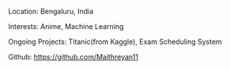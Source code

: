 Location: Bengaluru, India

Interests: Anime, Machine Learning

Ongoing Projects: Titanic(from Kaggle), Exam Scheduling System

Github: https://github.com/Maithreyan11

